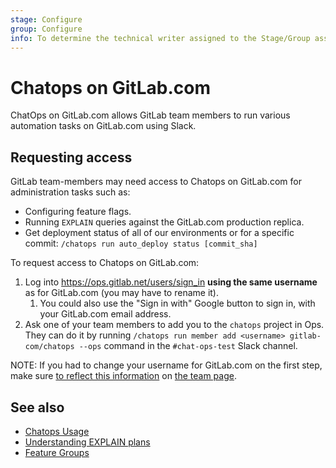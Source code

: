 ```yaml
---
stage: Configure
group: Configure
info: To determine the technical writer assigned to the Stage/Group associated with this page, see https://about.gitlab.com/handbook/engineering/ux/technical-writing/#designated-technical-writers
---
```


# Chatops on GitLab.com

ChatOps on GitLab.com allows GitLab team members to run various automation tasks on GitLab.com using Slack.

## Requesting access

GitLab team-members may need access to Chatops on GitLab.com for administration
tasks such as:

- Configuring feature flags.
- Running `EXPLAIN` queries against the GitLab.com production replica.
- Get deployment status of all of our environments or for a specific commit: `/chatops run auto_deploy status [commit_sha]`

To request access to Chatops on GitLab.com:

1. Log into <https://ops.gitlab.net/users/sign_in> **using the same username** as for GitLab.com (you may have to rename it).
    1. You could also use the "Sign in with" Google button to sign in, with your GitLab.com email address.
1. Ask one of your team members to add you to the `chatops` project in Ops. They can do it by running `/chatops run member add <username> gitlab-com/chatops --ops` command in the `#chat-ops-test` Slack channel.

NOTE:
If you had to change your username for GitLab.com on the first step, make sure [to reflect this information](https://gitlab.com/gitlab-com/www-gitlab-com#adding-yourself-to-the-team-page) on [the team page](https://about.gitlab.com/company/team/).

## See also

- [Chatops Usage](../ci/chatops/README.md)
- [Understanding EXPLAIN plans](understanding_explain_plans.md)
- [Feature Groups](feature_flags/development.md#feature-groups)
